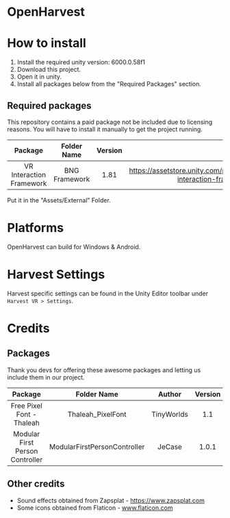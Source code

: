 # OpenHarvest

# How to install
1. Install the required unity version: 6000.0.58f1
2. Download this project.
3. Open it in unity.
4. Install all packages below from the "Required Packages" section.

## Required packages

This repository contains a paid package not be included due to licensing reasons. You will have to install it manually to get the project running.

| Package | Folder Name | Version  | Url  |
| :---:   | :---: | :---: | :---: |
| VR Interaction Framework | BNG Framework | 1.81 | https://assetstore.unity.com/packages/templates/systems/vr-interaction-framework-161066 |

Put it in the "Assets/External” Folder.

# Platforms

OpenHarvest can build for Windows & Android.

# Harvest Settings

Harvest specific settings can be found in the Unity Editor toolbar under `Harvest VR > Settings`.

# Credits

## Packages

Thank you devs for offering these awesome packages and letting us include them in our project.

| Package | Folder Name | Author | Version  | Url  |
| :---:   | :---: | :---: | :---: | :---: |
| Free Pixel Font - Thaleah | Thaleah_PixelFont | TinyWorlds | 1.1 | https://assetstore.unity.com/packages/2d/fonts/free-pixel-font-thaleah-140059 |
| Modular First Person Controller | ModularFirstPersonController | JeCase | 1.0.1 | https://assetstore.unity.com/packages/3d/characters/modular-first-person-controller-189884 |

## Other credits

* Sound effects obtained from Zapsplat - https://www.zapsplat.com
* Some icons obtained from Flaticon - www.flaticon.com
